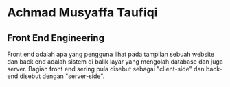 # Achmad Musyaffa Taufiqi

## Front End Engineering

Front end adalah apa yang pengguna lihat pada tampilan sebuah website dan back end adalah sistem di balik layar yang mengolah database dan juga server. Bagian front end sering pula disebut sebagai "client-side" dan back-end disebut dengan "server-side".
